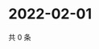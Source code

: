 # 2022-02-01

共 0 条

<!-- BEGIN WEIBO -->
<!-- 最后更新时间 Tue Feb 01 2022 19:00:50 GMT+0800 (China Standard Time) -->

<!-- END WEIBO -->
